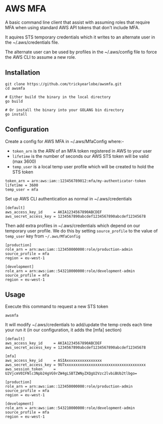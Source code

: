 # AWS MFA

A basic command line client that assist with assuming roles that require MFA when using standard AWS API tokens that don't include MFA.

It aquires STS temporary credentials which it writes to an alternate user in the ~/.aws/credentials file.

The alternate user can be used by profiles in the ~/.aws/config file to force the AWS CLI to assume a new role.

## Installation

```
git clone https://github.com/trickyearlobe/awsmfa.git
cd awsmfa

# Either build the binary in the local directory
go build

# Or install the binary into your GOLANG bin directory
go install
```

## Configuration

Create a config for AWS MFA in ~/.aws/MfaConfig where:-

* `token_arn` is the ARN of an MFA token registered in AWS to your user
* `lifetime` is the number of seconds our AWS STS token will be valid (max 3600)
* `temp_user` is a local temp user profile which will be created to hold the STS token

```
token_arn = arn:aws:iam::123456789012:mfa/my-authenticator-token
lifetime = 3600
temp_user = mfa
```

Set up AWS CLI authentication as normal in ~/.aws/credentials

```
[default]
aws_access_key_id     = AKIA1234567890ABCDEF
aws_secret_access_key = 1234567890abcdef1234567890abcdef12345678
```

Then add extra profiles in ~/.aws/credentials which depend on our temporary user profile. We do this by setting `source_profile` to the value of `temp_user` key from `~/.aws/MfaConfig`

```
[production]
role_arn = arn:aws:iam::123450000000:role/production-admin
source_profile = mfa
region = eu-west-1

[development]
role_arn = arn:aws:iam::543210000000:role/development-admin
source_profile = mfa
region = eu-west-1
```

## Usage

Execute this command to request a new STS token

```
awsmfa
```

It will modify ~/.aws/credentials to add/update the temp creds each time your run it (in our configuration, it adds the [mfa] section)

```
[default]
aws_access_key_id     = AKIA1234567890ABCDEF
aws_secret_access_key = 1234567890abcdef1234567890abcdef12345678

[mfa]
aws_access_key_id     = ASIAxxxxxxxxxxxxxxxx
aws_secret_access_key = 9U7xxxxxxxxxxxxxxxxxxxxxxxxxxxxxxxxxxxxx
aws_session_token     = U2VjcmV0IFNlc3Npb24gVG9rZW4gLSBTZWNyZXQgU2Vzc2lvbiBUb2tlbgo=

[production]
role_arn = arn:aws:iam::123450000000:role/production-admin
source_profile = mfa
region = eu-west-1

[development]
role_arn = arn:aws:iam::543210000000:role/development-admin
source_profile = mfa
region = eu-west-1
```
